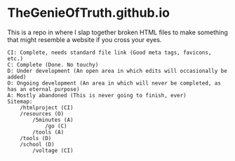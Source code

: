 # TheGenieOfTruth.github.io
This is a repo in where I slap together broken HTML files to make something that might resemble a website if you cross your eyes.
```
CI: Complete, needs standard file link (Good meta tags, favicons, etc.)
C: Complete (Done. No touchy)
D: Under development (An open area in which edits will occasionally be added)
O: Ongoing development (An area in which will never be completed, as has an eternal purpose)
A: Mostly abandoned (This is never going to finish, ever)
Sitemap:
    /htmlproject (CI)
    /resources (O)
        /5minutes (A)
            /go (C)
        /tools (A)
    /tools (D)
    /school (D)
        /voltage (CI)
```
